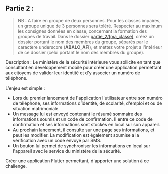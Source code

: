 
## Partie 2 :

> NB : A faire en groupe de deux personnes. Pour les classes impaires,
> un groupe unique de 3 personnes sera toléré. Respecter au maximum les
> consignes données en classe, concernant la formation des groupes de
> travail. Dans le dossier [partie_2/\[ma_classe\]](https://github.com/bienvenuelisis/examens_cc_dev_mobile_ios_cdp/tree/main/partie2), créez un dossier portant
> le nom des membres du groupe, séparés par le caractère underscore (**ABALO_AFI**),
> et mettez votre projet a l'intérieur de ce dossier (celui portant le nom des membres du groupe).

Description : Le ministère de la sécurité intérieure vous sollicite en tant que consultant en développement mobile pour créer une application permettant aux citoyens de valider leur identité et d'y associer un numéro de téléphone.

L'enjeu est simple :

* Lors du premier lancement de l'application l'utilisateur entre son numéro de téléphone, ses informations d’identité, de scolarité, d'emploi et ou de situation matrimoniale.
* Un message lui est envoyé contenant le résumé sommaire des informations soumis et un code de confirmation. Il entre ce code de confirmation et ses informations sont stockés en local sur son appareil.
* Au prochain lancement, il consulte sur une page ses informations, et peut les modifier. La modification est également soumise a la vérification avec un code envoyé par SMS.
* Un bouton lui permet de synchroniser les informations en local sur l'appareil avec le service du ministère de la sécurité.

Créer une application Flutter permettant, d'apporter une solution à ce challenge.
